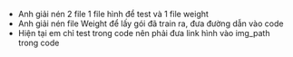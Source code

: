 - Anh giải nén 2 file 1 file hình để test và 1 file weight
- Anh giải nén file Weight để lấy gói đã train ra, đưa đường dẫn vào code
- Hiện tại em chỉ test trong code nên phải đưa link hình vào img_path trong code
